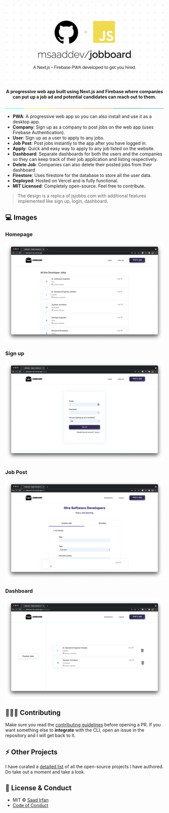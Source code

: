 ![jobboard](assets/cover.png)

<div align="center">
	<strong>A progressive web app built using Next.js and Firebase where companies can put up a job ad and potential candidates can reach out to them.</strong>
</div>

![separate](assets/separate.jpeg)

- **PWA**: A progressive web app so you can also install and use it as a desktop app.
- **Company**: Sign up as a company to post jobs on the web app (uses Firebase Authentication).
- **User**: Sign up as a user to apply to any jobs.
- **Job Post**: Post jobs instantly to the app after you have logged in.
- **Apply**: Quick and easy way to apply to any job listed on the website.
- **Dashboard**: Separate dashboards for both the users and the companies so they can keep track of their job application and listing respectively.
- **Delete Job**: Companies can also delete their posted jobs from their dashboard
- **Firestore**: Uses firestore for the database to store all the user data.
- **Deployed**: Hosted on Vercel and is fully functional.
- **MIT Licensed**: Completely open-source. Feel free to contribute.

>The design is a replica of jsjobbs.com with additional features implemented like sign up, login, dashboard.

## 💻 Images

### Homepage

![homepage](assets/home.png)

### Sign up

![sign up](assets/signup.png)

### Job Post

![job post](assets/hire.png)

### Dashboard

![dashboard](assets/dashboard.png)

## 👨🏻‍💻 Contributing

Make sure you read the [contributing guidelines](https://github.com/msaaddev/jobboard/blob/master/contributing.md) before opening a PR. If you want something else to **integrate** with the CLI, open an issue in the repository and I will get back to it.

## ⚡️ Other Projects

I have curated a [detailed list](https://github.com/msaaddev/open-source) of all the open-source projects I have authored. Do take out a moment and take a look.

## 🔑 License & Conduct

- MIT © [Saad Irfan](https://github.com/msaaddev)
- [Code of Conduct](https://github.com/msaaddev/jobboard/blob/master/code_of_conduct.md)
